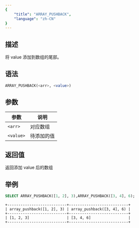 ```yaml
---
{
    "title": "ARRAY_PUSHBACK",
    "language": "zh-CN"
}
---
```


## 描述

将 value 添加到数组的尾部。

## 语法

```sql
ARRAY_PUSHBACK(<arr>, <value>)
```

## 参数

| 参数 | 说明 |
|--|---|
| `<arr>` | 对应数组 |
| `<value>` | 待添加的值 |

## 返回值

返回添加 value 后的数组

## 举例

```sql
SELECT ARRAY_PUSHBACK([1, 2], 3),ARRAY_PUSHBACK([3, 4], 6);
```

```text
+---------------------------+---------------------------+
| array_pushback([1, 2], 3) | array_pushback([3, 4], 6) |
+---------------------------+---------------------------+
| [1, 2, 3]                 | [3, 4, 6]                 |
+---------------------------+---------------------------+
```

